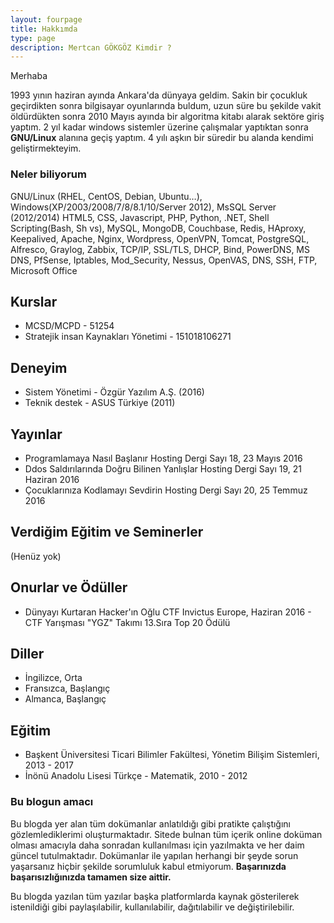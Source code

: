 ```yaml
---
layout: fourpage
title: Hakkımda
type: page
description: Mertcan GÖKGÖZ Kimdir ?
---
```


Merhaba

1993 yının haziran ayında Ankara'da dünyaya geldim. Sakin bir çocukluk geçirdikten sonra bilgisayar oyunlarında buldum, uzun süre bu şekilde vakit öldürdükten sonra 2010 Mayıs ayında bir algoritma kitabı alarak sektöre giriş yaptım. 2 yıl kadar windows sistemler üzerine çalışmalar yaptıktan sonra **GNU/Linux** alanına geçiş yaptım. 4 yılı aşkın bir süredir bu alanda kendimi geliştirmekteyim.

### Neler biliyorum

GNU/Linux (RHEL, CentOS, Debian, Ubuntu…), Windows(XP/2003/2008/7/8/8.1/10/Server 2012), MsSQL Server (2012/2014) HTML5, CSS, Javascript, PHP, Python, .NET, Shell Scripting(Bash, Sh vs), MySQL, MongoDB, Couchbase, Redis, HAproxy, Keepalived, Apache, Nginx, Wordpress, OpenVPN, Tomcat, PostgreSQL, Alfresco, Graylog, Zabbix, TCP/IP, SSL/TLS, DHCP, Bind, PowerDNS, MS DNS, PfSense, Iptables, Mod_Security, Nessus, OpenVAS, DNS, SSH, FTP, Microsoft Office


## Kurslar

- MCSD/MCPD - 51254
- Stratejik insan Kaynakları Yönetimi - 151018106271

## Deneyim

- Sistem Yönetimi - Özgür Yazılım A.Ş. (2016)
- Teknik destek - ASUS Türkiye (2011)

## Yayınlar

- Programlamaya Nasıl Başlanır Hosting Dergi Sayı 18, 23 Mayıs 2016
- Ddos Saldırılarında Doğru Bilinen Yanlışlar Hosting Dergi Sayı 19, 21 Haziran 2016
- Çocuklarınıza Kodlamayı Sevdirin Hosting Dergi Sayı 20, 25 Temmuz 2016

## Verdiğim Eğitim ve Seminerler

(Henüz yok)

## Onurlar ve Ödüller

- Dünyayı Kurtaran Hacker'ın Oğlu CTF Invictus Europe, Haziran 2016 -  CTF Yarışması "YGZ" Takımı 13.Sıra Top 20 Ödülü

## Diller

- İngilizce, Orta
- Fransızca, Başlangıç
- Almanca, Başlangıç

## Eğitim

- Başkent Üniversitesi Ticari Bilimler Fakültesi, Yönetim Bilişim Sistemleri, 2013 - 2017
- İnönü Anadolu Lisesi Türkçe - Matematik, 2010 - 2012

### Bu blogun amacı

Bu blogda yer alan tüm dokümanlar anlatıldığı gibi pratikte çalıştığını gözlemlediklerimi oluşturmaktadır. Sitede bulnan tüm içerik online doküman olması amacıyla daha sonradan kullanılması için yazılmakta ve her daim güncel tutulmaktadır. Dokümanlar ile yapılan herhangi bir şeyde sorun yaşarsanız hiçbir şekilde sorumluluk kabul etmiyorum. **Başarınızda başarısızlığınızda tamamen size aittir.**

Bu blogda yazılan tüm yazılar başka platformlarda kaynak gösterilerek istenildiği gibi paylaşılabilir, kullanılabilir, dağıtılabilir ve değiştirilebilir.
